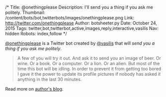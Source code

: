 /*
Title: @onethingplease
Description: I'll send you a thing if you ask me politely.
Thumbnail: /content/bots/bot,twitterbots/images/onethingplease.png
Link: http://twitter.com/onethingplease
Author: botsheeter.py
Date: October 24, 2015
Tags: twitter,bot,twitterbot,active,images,reply,interactive,vasilis
Nav: hidden
Robots: index,follow
*/

[@onethingplease](https://twitter.com/onethingplease) is a Twitter bot created by [@vasilis](https://twitter.com/vasilis) that will *send you a thing if you ask me politely*.

> A few of you will try it out. And ask it to send you an image of beer. Or wine. Or a book. Or a computer. Or a lion. Or an alien. But most of the time this bot will be idling. In order to prevent it from getting too bored I gave it the power to update its profile pictures if nobody has asked it anything in the last 30 minutes.

Read more on [author's blog](http://lovenonsense.com/370).
